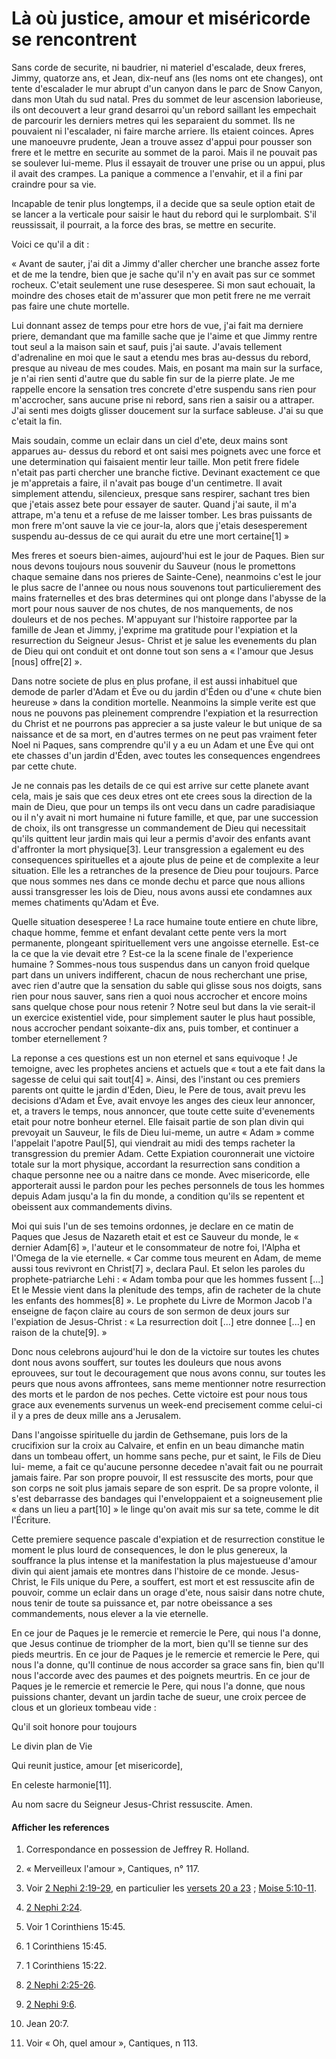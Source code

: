 # Là où justice, amour et miséricorde se rencontrent

Sans corde de securite, ni baudrier, ni materiel d'escalade, deux freres,
Jimmy, quatorze ans, et Jean, dix-neuf ans (les noms ont ete changes), ont
tente d'escalader le mur abrupt d'un canyon dans le parc de Snow Canyon, dans
mon Utah du sud natal. Pres du sommet de leur ascension laborieuse, ils ont
decouvert a leur grand desarroi qu'un rebord saillant les empechait de
parcourir les derniers metres qui les separaient du sommet. Ils ne pouvaient
ni l'escalader, ni faire marche arriere. Ils etaient coinces. Apres une
manoeuvre prudente, Jean a trouve assez d'appui pour pousser son frere et le
mettre en securite au sommet de la paroi. Mais il ne pouvait pas se soulever
lui-meme. Plus il essayait de trouver une prise ou un appui, plus il avait des
crampes. La panique a commence a l'envahir, et il a fini par craindre pour sa
vie.

Incapable de tenir plus longtemps, il a decide que sa seule option etait de se
lancer a la verticale pour saisir le haut du rebord qui le surplombait. S'il
reussissait, il pourrait, a la force des bras, se mettre en securite.

Voici ce qu'il a dit :

« Avant de sauter, j'ai dit a Jimmy d'aller chercher une branche assez forte
et de me la tendre, bien que je sache qu'il n'y en avait pas sur ce sommet
rocheux. C'etait seulement une ruse desesperee. Si mon saut echouait, la
moindre des choses etait de m'assurer que mon petit frere ne me verrait pas
faire une chute mortelle.

Lui donnant assez de temps pour etre hors de vue, j'ai fait ma derniere
priere, demandant que ma famille sache que je l'aime et que Jimmy rentre tout
seul a la maison sain et sauf, puis j'ai saute. J'avais tellement d'adrenaline
en moi que le saut a etendu mes bras au-dessus du rebord, presque au niveau de
mes coudes. Mais, en posant ma main sur la surface, je n'ai rien senti d'autre
que du sable fin sur de la pierre plate. Je me rappelle encore la sensation
tres concrete d'etre suspendu sans rien pour m'accrocher, sans aucune prise ni
rebord, sans rien a saisir ou a attraper. J'ai senti mes doigts glisser
doucement sur la surface sableuse. J'ai su que c'etait la fin.

Mais soudain, comme un eclair dans un ciel d'ete, deux mains sont apparues au-
dessus du rebord et ont saisi mes poignets avec une force et une determination
qui faisaient mentir leur taille. Mon petit frere fidele n'etait pas parti
chercher une branche fictive. Devinant exactement ce que je m'appretais a
faire, il n'avait pas bouge d'un centimetre. Il avait simplement attendu,
silencieux, presque sans respirer, sachant tres bien que j'etais assez bete
pour essayer de sauter. Quand j'ai saute, il m'a attrape, m'a tenu et a refuse
de me laisser tomber. Les bras puissants de mon frere m'ont sauve la vie ce
jour-la, alors que j'etais desesperement suspendu au-dessus de ce qui aurait
du etre une mort certaine[1] »

Mes freres et soeurs bien-aimes, aujourd'hui est le jour de Paques. Bien sur
nous devons toujours nous souvenir du Sauveur (nous le promettons chaque
semaine dans nos prieres de Sainte-Cene), neanmoins c'est le jour le plus
sacre de l'annee ou nous nous souvenons tout particulierement des mains
fraternelles et des bras determines qui ont plonge dans l'abysse de la mort
pour nous sauver de nos chutes, de nos manquements, de nos douleurs et de nos
peches. M'appuyant sur l'histoire rapportee par la famille de Jean et Jimmy,
j'exprime ma gratitude pour l'expiation et la resurrection du Seigneur Jesus-
Christ et je salue les evenements du plan de Dieu qui ont conduit et ont donne
tout son sens a « l'amour que Jesus [nous] offre[2] ».

Dans notre societe de plus en plus profane, il est aussi inhabituel que demode
de parler d'Adam et Ève ou du jardin d'Éden ou d'une « chute bien heureuse »
dans la condition mortelle. Neanmoins la simple verite est que nous ne pouvons
pas pleinement comprendre l'expiation et la resurrection du Christ et ne
pourrons pas apprecier a sa juste valeur le but unique de sa naissance et de
sa mort, en d'autres termes on ne peut pas vraiment feter Noel ni Paques, sans
comprendre qu'il y a eu un Adam et une Ève qui ont ete chasses d'un jardin
d'Éden, avec toutes les consequences engendrees par cette chute.

Je ne connais pas les details de ce qui est arrive sur cette planete avant
cela, mais je sais que ces deux etres ont ete crees sous la direction de la
main de Dieu, que pour un temps ils ont vecu dans un cadre paradisiaque ou il
n'y avait ni mort humaine ni future famille, et que, par une succession de
choix, ils ont transgresse un commandement de Dieu qui necessitait qu'ils
quittent leur jardin mais qui leur a permis d'avoir des enfants avant
d'affronter la mort physique[3]. Leur transgression a egalement eu des
consequences spirituelles et a ajoute plus de peine et de complexite a leur
situation. Elle les a retranches de la presence de Dieu pour toujours. Parce
que nous sommes nes dans ce monde dechu et parce que nous allions aussi
transgresser les lois de Dieu, nous avons aussi ete condamnes aux memes
chatiments qu'Adam et Ève.

Quelle situation desesperee ! La race humaine toute entiere en chute libre,
chaque homme, femme et enfant devalant cette pente vers la mort permanente,
plongeant spirituellement vers une angoisse eternelle. Est-ce la ce que la vie
devait etre ? Est-ce la la scene finale de l'experience humaine ? Sommes-nous
tous suspendus dans un canyon froid quelque part dans un univers indifferent,
chacun de nous recherchant une prise, avec rien d'autre que la sensation du
sable qui glisse sous nos doigts, sans rien pour nous sauver, sans rien a quoi
nous accrocher et encore moins sans quelque chose pour nous retenir ? Notre
seul but dans la vie serait-il un exercice existentiel vide, pour simplement
sauter le plus haut possible, nous accrocher pendant soixante-dix ans, puis
tomber, et continuer a tomber eternellement ?

La reponse a ces questions est un non eternel et sans equivoque ! Je temoigne,
avec les prophetes anciens et actuels que « tout a ete fait dans la sagesse de
celui qui sait tout[4] ». Ainsi, des l'instant ou ces premiers parents ont
quitte le jardin d'Éden, Dieu, le Pere de tous, avait prevu les decisions
d'Adam et Ève, avait envoye les anges des cieux leur annoncer, et, a travers
le temps, nous annoncer, que toute cette suite d'evenements etait pour notre
bonheur eternel. Elle faisait partie de son plan divin qui prevoyait un
Sauveur, le fils de Dieu lui-meme, un autre « Adam » comme l'appelait l'apotre
Paul[5], qui viendrait au midi des temps racheter la transgression du premier
Adam. Cette Expiation couronnerait une victoire totale sur la mort physique,
accordant la resurrection sans condition a chaque personne nee ou a naitre
dans ce monde. Avec misericorde, elle apporterait aussi le pardon pour les
peches personnels de tous les hommes depuis Adam jusqu'a la fin du monde, a
condition qu'ils se repentent et obeissent aux commandements divins.

Moi qui suis l'un de ses temoins ordonnes, je declare en ce matin de Paques
que Jesus de Nazareth etait et est ce Sauveur du monde, le « dernier Adam[6]
», l'auteur et le consommateur de notre foi, l'Alpha et l'Omega de la vie
eternelle. « Car comme tous meurent en Adam, de meme aussi tous revivront en
Christ[7] », declara Paul. Et selon les paroles du prophete-patriarche Lehi :
« Adam tomba pour que les hommes fussent [...] Et le Messie vient dans la
plenitude des temps, afin de racheter de la chute les enfants des hommes[8] ».
Le prophete du Livre de Mormon Jacob l'a enseigne de façon claire au cours de
son sermon de deux jours sur l'expiation de Jesus-Christ : « La resurrection
doit [...] etre donnee [...] en raison de la chute[9]. »

Donc nous celebrons aujourd'hui le don de la victoire sur toutes les chutes
dont nous avons souffert, sur toutes les douleurs que nous avons eprouvees,
sur tout le decouragement que nous avons connu, sur toutes les peurs que nous
avons affrontees, sans meme mentionner notre resurrection des morts et le
pardon de nos peches. Cette victoire est pour nous tous grace aux evenements
survenus un week-end precisement comme celui-ci il y a pres de deux mille ans
a Jerusalem.

Dans l'angoisse spirituelle du jardin de Gethsemane, puis lors de la
crucifixion sur la croix au Calvaire, et enfin en un beau dimanche matin dans
un tombeau offert, un homme sans peche, pur et saint, le Fils de Dieu lui-
meme, a fait ce qu'aucune personne decedee n'avait fait ou ne pourrait jamais
faire. Par son propre pouvoir, Il est ressuscite des morts, pour que son corps
ne soit plus jamais separe de son esprit. De sa propre volonte, il s'est
debarrasse des bandages qui l'enveloppaient et a soigneusement plie « dans un
lieu a part[10] » le linge qu'on avait mis sur sa tete, comme le dit
l'Écriture.

Cette premiere sequence pascale d'expiation et de resurrection constitue le
moment le plus lourd de consequences, le don le plus genereux, la souffrance
la plus intense et la manifestation la plus majestueuse d'amour divin qui
aient jamais ete montres dans l'histoire de ce monde. Jesus-Christ, le Fils
unique du Pere, a souffert, est mort et est ressuscite afin de pouvoir, comme
un eclair dans un orage d'ete, nous saisir dans notre chute, nous tenir de
toute sa puissance et, par notre obeissance a ses commandements, nous elever a
la vie eternelle.

En ce jour de Paques je le remercie et remercie le Pere, qui nous l'a donne,
que Jesus continue de triompher de la mort, bien qu'Il se tienne sur des pieds
meurtris. En ce jour de Paques je le remercie et remercie le Pere, qui nous
l'a donne, qu'Il continue de nous accorder sa grace sans fin, bien qu'Il nous
l'accorde avec des paumes et des poignets meurtris. En ce jour de Paques je le
remercie et remercie le Pere, qui nous l'a donne, que nous puissions chanter,
devant un jardin tache de sueur, une croix percee de clous et un glorieux
tombeau vide :

Qu'il soit honore pour toujours

Le divin plan de Vie

Qui reunit justice, amour [et misericorde],

En celeste harmonie[11].

Au nom sacre du Seigneur Jesus-Christ ressuscite. Amen.

#### Afficher les references

  1.  Correspondance en possession de Jeffrey R. Holland.

  2.  « Merveilleux l'amour », Cantiques, n° 117.

  3.  Voir [2 Nephi 2:19-29](https://www.lds.org/scriptures/bofm/2-ne/2.19-29?lang=fra#18), en particulier les [versets 20 a 23](https://www.lds.org/scriptures/bofm/2-ne/2.20-23?lang=fra#19) ; [Moise 5:10-11](https://www.lds.org/scriptures/pgp/moses/5.10-11?lang=fra#9).

  4.  [2 Nephi 2:24](https://www.lds.org/scriptures/bofm/2-ne/2.24?lang=fra#23).

  5.  Voir 1 Corinthiens 15:45.

  6.  1 Corinthiens 15:45.

  7.  1 Corinthiens 15:22.

  8.  [2 Nephi 2:25-26](https://www.lds.org/scriptures/bofm/2-ne/2.25-26?lang=fra#24).

  9.  [2 Nephi 9:6](https://www.lds.org/scriptures/bofm/2-ne/9.6?lang=fra#5).

  10.  Jean 20:7.

  11.  Voir « Oh, quel amour », Cantiques, n 113.

